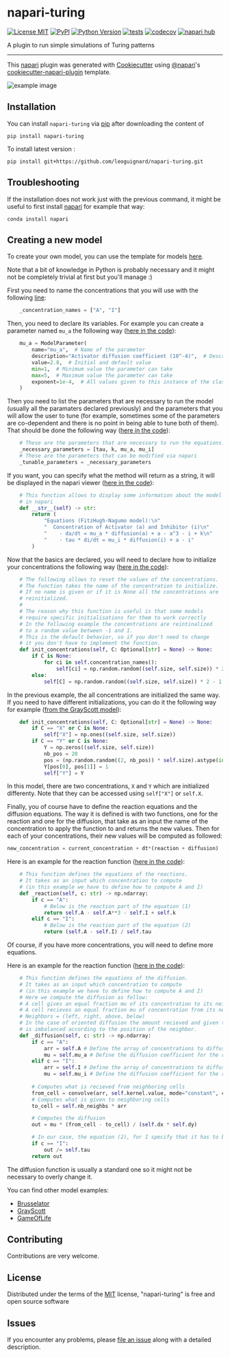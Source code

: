 # napari-turing

[![License MIT](https://img.shields.io/pypi/l/napari-turing.svg?color=green)](https://github.com/leoguignard/napari-turing/raw/main/LICENSE)
[![PyPI](https://img.shields.io/pypi/v/napari-turing.svg?color=green)](https://pypi.org/project/napari-turing)
[![Python Version](https://img.shields.io/pypi/pyversions/napari-turing.svg?color=green)](https://python.org)
[![tests](https://github.com/leoguignard/napari-turing/workflows/tests/badge.svg)](https://github.com/leoguignard/napari-turing/actions)
[![codecov](https://codecov.io/gh/leoguignard/napari-turing/branch/main/graph/badge.svg)](https://codecov.io/gh/leoguignard/napari-turing)
[![napari hub](https://img.shields.io/endpoint?url=https://api.napari-hub.org/shields/napari-turing)](https://napari-hub.org/plugins/napari-turing)

A plugin to run simple simulations of Turing patterns

----------------------------------

This [napari] plugin was generated with [Cookiecutter] using [@napari]'s [cookiecutter-napari-plugin] template.

<!--
Don't miss the full getting started guide to set up your new package:
https://github.com/napari/cookiecutter-napari-plugin#getting-started

and review the napari docs for plugin developers:
https://napari.org/plugins/index.html
-->
![example image](img/turing_patterns.gif)

## Installation

You can install `napari-turing` via [pip] after downloading the content of

    pip install napari-turing


To install latest version :

    pip install git+https://github.com/leoguignard/napari-turing.git

## Troubleshooting

If the installation does not work just with the previous command, it might be useful to first install [napari] for example that way:

    conda install napari

## Creating a new model

To create your own model, you can use the template for models [here](src/napari_turing/ModelTemplate.py).

Note that a bit of knowledge in Python is probably necessary and it might not be completely trivial at first but you'll manage :)

First you need to name the concentrations that you will use with the following [line](src/napari_turing/ModelTemplate.py#L40):
```python
    _concentration_names = ["A", "I"]
```

Then, you need to declare its variables. For example you can create a parameter named `mu_a` the following way ([here in the code](src/napari_turing/ModelTemplate.py#L53-L60)):
```python
    mu_a = ModelParameter(
        name="mu_a",  # Name of the parameter
        description="Activator diffusion coefficient (10^-4)",  # Description of the parameter for napari
        value=2.8,  # Initial and default value
        min=1,  # Minimum value the parameter can take
        max=5,  # Maximum value the parameter can take
        exponent=1e-4,  # All values given to this instance of the class will but multiplied by this value
    )
```

Then you need to list the parameters that are necessary to run the model (usually all the paramaters declared previously) and the parameters that you will allow the user to tune (for example, sometimes some of the parameters are co-dependent and there is no point in being able to tune both of them). That should be done the following way ([here in the code](src/napari_turing/ModelTemplate.py#L86-89)):
```python
    # These are the parameters that are necessary to run the equations.
    _necessary_parameters = [tau, k, mu_a, mu_i]
    # These are the parameters that can be modified via napari
    _tunable_parameters = _necessary_parameters
```

If you want, you can specify what the method will return as a string, it will be displayed in the napari viewer ([here in the code](src/napari_turing/ModelTemplate.py#L90-L98)):
```python
    # This function allows to display some information about the model
    # in napari
    def __str__(self) -> str:
        return (
            "Equations (FitzHugh-Nagumo model):\n"
            "  Concentration of Activator (a) and Inhibitor (i)\n"
            "    - da/dt = mu_a * diffusion(a) + a - a^3 - i + k\n"
            "    - tau * di/dt = mu_i * diffusion(i) + a - i"
        )
```

Now that the basics are declared, you will need to declare how to initialize your concentrations the following way ([here in the code](src/napari_turing/ModelTemplate.py#L100-L116)):
```python
    # The following allows to reset the values of the concentrations.
    # The function takes the name of the concentration to initialize.
    # If no name is given or if it is None all the concentrations are
    # reinitialized.
    #
    # The reason why this function is useful is that some models 
    # require specific initialisations for them to work correctly
    # In the following example the concentrations are reintinalized
    # to a random value between -1 and 1.
    # This is the default behavior, so if you don't need to change
    # it you don't have to implement the function.
    def init_concentrations(self, C: Optional[str] = None) -> None:
        if C is None:
            for ci in self.concentration_names():
                self[ci] = np.random.random((self.size, self.size)) * 2 - 1
        else:
            self[C] = np.random.random((self.size, self.size)) * 2 - 1
```
In the previous example, the all concentrations are initialized the same way. If you need to have different initializations, you can do it the following way for example ([from the GrayScott model](src/napari_turing/GrayScott.py#L68-L76)):
```python
    def init_concentrations(self, C: Optional[str] = None) -> None:
        if C == "X" or C is None:
            self["X"] = np.ones((self.size, self.size))
        if C == "Y" or C is None:
            Y = np.zeros((self.size, self.size))
            nb_pos = 20
            pos = (np.random.random((2, nb_pos)) * self.size).astype(int)
            Y[pos[0], pos[1]] = 1
            self["Y"] = Y
```
In this model, there are two concentrations, `X` and `Y` which are initialized differenty. Note that they can be accessed using `self["X"]` or `self.X`.

Finally, you of course have to define the reaction equations and the diffusion equations. The way it is defined is with two functions, one for the reaction and one for the diffusion, that take as an input the name of the concentration to apply the function to and returns the new values. Then for each of your concentrations, their new values will be computed as followed:
```python
new_concentration = current_concentration + dt*(reaction + diffusion)
```

Here is an example for the reaction function ([here in the code](src/napari_turing/ModelTemplate.py#L127-L136)):
```python 
    # This function defines the equations of the reactions.
    # It takes as an input which concentration to compute
    # (in this example we have to define how to compute A and I)
    def _reaction(self, c: str) -> np.ndarray:
        if c == "A":
            # Below is the reaction part of the equation (1)
            return self.A - self.A**3 - self.I + self.k 
        elif c == "I":
            # Below is the reaction part of the equation (2)
            return (self.A - self.I) / self.tau
```
Of course, if you have more concentrations, you will need to define more equations.

Here is an example for the reaction function ([here in the code](src/napari_turing/ModelTemplate.py#L138-L166)):
```python
    # This function defines the equations of the diffusion.
    # It takes as an input which concentration to compute
    # (in this example we have to define how to compute A and I)
    # Here we compute the diffusion as follow:
    # A cell gives an equal fraction mu of its concentration to its neighbors
    # A cell recieves an equal fraction mu of concentration from its neighbors
    # Neighbors = (left, right, above, below)
    # In the case of oriented diffusion the amount recieved and given to the neighbors
    # is imbalanced according to the position of the neighbor.
    def _diffusion(self, c: str) -> np.ndarray:
        if c == "A":
            arr = self.A # Define the array of concentrations to diffuse for the reageant A
            mu = self.mu_a # Define the diffusion coefficient for the reageant A
        elif c == "I":
            arr = self.I # Define the array of concentrations to diffuse for the reageant I
            mu = self.mu_i # Define the diffusion coefficient for the reageant I
        
        # Computes what is recieved from neighboring cells
        from_cell = convolve(arr, self.kernel.value, mode="constant", cval=0)
        # Computes what is given to neighboring cells
        to_cell = self.nb_neighbs * arr

        # Computes the diffusion
        out = mu * (from_cell - to_cell) / (self.dx * self.dy)

        # In our case, the equation (2), for I specify that it has to be divided by tau
        if c == "I":
            out /= self.tau
        return out
```
The diffusion function is usually a standard one so it might not be necessary to overly change it.

You can find other model examples:
- [Brusselator](src/napari_turing/Brusselator.py)
- [GrayScott](src/napari_turing/GrayScott.py)
- [GameOfLife](src/napari_turing/GameOfLife.py)

## Contributing

Contributions are very welcome.

## License

Distributed under the terms of the [MIT] license,
"napari-turing" is free and open source software

## Issues

If you encounter any problems, please [file an issue] along with a detailed description.

[napari]: https://github.com/napari/napari
[Cookiecutter]: https://github.com/audreyr/cookiecutter
[@napari]: https://github.com/napari
[MIT]: http://opensource.org/licenses/MIT
[BSD-3]: http://opensource.org/licenses/BSD-3-Clause
[GNU GPL v3.0]: http://www.gnu.org/licenses/gpl-3.0.txt
[GNU LGPL v3.0]: http://www.gnu.org/licenses/lgpl-3.0.txt
[Apache Software License 2.0]: http://www.apache.org/licenses/LICENSE-2.0
[Mozilla Public License 2.0]: https://www.mozilla.org/media/MPL/2.0/index.txt
[cookiecutter-napari-plugin]: https://github.com/napari/cookiecutter-napari-plugin

[file an issue]: https://github.com/leoguignard/napari-turing/issues

[napari]: https://github.com/napari/napari
[tox]: https://tox.readthedocs.io/en/latest/
[pip]: https://pypi.org/project/pip/
[PyPI]: https://pypi.org/
